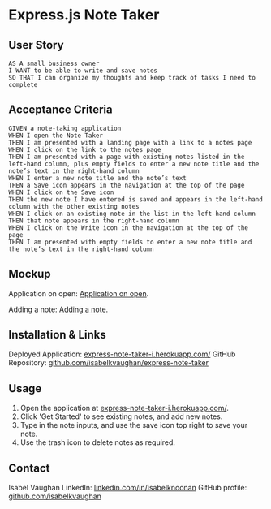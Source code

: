 # Express.js Note Taker

## User Story

```
AS A small business owner
I WANT to be able to write and save notes
SO THAT I can organize my thoughts and keep track of tasks I need to complete
```


## Acceptance Criteria

```
GIVEN a note-taking application
WHEN I open the Note Taker
THEN I am presented with a landing page with a link to a notes page
WHEN I click on the link to the notes page
THEN I am presented with a page with existing notes listed in the left-hand column, plus empty fields to enter a new note title and the note’s text in the right-hand column
WHEN I enter a new note title and the note’s text
THEN a Save icon appears in the navigation at the top of the page
WHEN I click on the Save icon
THEN the new note I have entered is saved and appears in the left-hand column with the other existing notes
WHEN I click on an existing note in the list in the left-hand column
THEN that note appears in the right-hand column
WHEN I click on the Write icon in the navigation at the top of the page
THEN I am presented with empty fields to enter a new note title and the note’s text in the right-hand column
```

## Mockup
Application on open:
[Application on open](./public/assets/images/mockup-1.png). 

Adding a note:
[Adding a note](./public/assets/images/mockup-2.png). 

## Installation & Links
Deployed Application: [express-note-taker-i.herokuapp.com/](https://express-note-taker-i.herokuapp.com/)
GitHub Repository: [github.com/isabelkvaughan/express-note-taker](https://github.com/isabelkvaughan/express-note-taker)

## Usage
1) Open the application at [express-note-taker-i.herokuapp.com/](https://express-note-taker-i.herokuapp.com/).
2) Click 'Get Started' to see existing notes, and add new notes. 
3) Type in the note inputs, and use the save icon top right to save your note. 
4) Use the trash icon to delete notes as required. 

## Contact

Isabel Vaughan 
LinkedIn: [linkedin.com/in/isabelknoonan](https://www.linkedin.com/in/isabelknoonan/)
GitHub profile: [github.com/isabelkvaughan](https://github.com/isabelkvaughan)